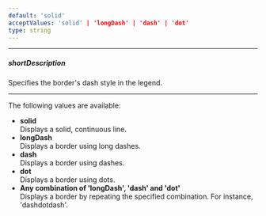 ```yaml
---
default: 'solid'
acceptValues: 'solid' | 'longDash' | 'dash' | 'dot'
type: string
---
```

---
##### shortDescription
Specifies the border's dash style in the legend.

---
The following values are available:

* **solid**   
Displays a solid, continuous line.
* **longDash**   
Displays a border using long dashes.
* **dash**   
Displays a border using dashes.
* **dot**    
Displays a border using dots.
* **Any combination of 'longDash', 'dash' and 'dot'**   
Displays a border by repeating the specified combination. For instance, 'dashdotdash'.